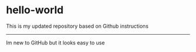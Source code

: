# hello-world
This is my updated repository based on Github instructions



****
Im new to GitHub but it looks easy to use
